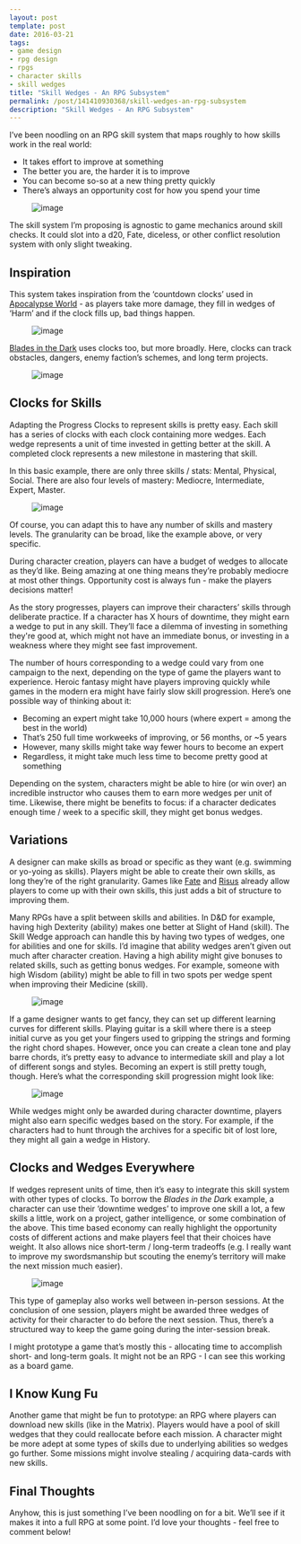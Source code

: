 ```yaml
---
layout: post
template: post
date: 2016-03-21
tags:
- game design
- rpg design
- rpgs
- character skills
- skill wedges
title: "Skill Wedges - An RPG Subsystem"
permalink: /post/141410930368/skill-wedges-an-rpg-subsystem
description: "Skill Wedges - An RPG Subsystem"
---
```

<p>I’ve been noodling on an RPG skill system that maps roughly to how skills work in the real world:<br></p><ul><li>It takes effort to improve at something</li><li>The better you are, the harder it is to improve</li><li>You can become so-so at a new thing pretty quickly</li><li>There’s always an opportunity cost for how you spend your time</li></ul><figure data-orig-width="2665" data-orig-height="1401" class="tmblr-full"><img src="/images/99960bb659349a768838bb61ef5dc03794747119cd0e9b982495bc84590b0860.jpg" alt="image" data-orig-width="2665" data-orig-height="1401"></figure><p>The skill system I’m proposing is agnostic to game mechanics around skill checks. It could slot into a d20, Fate, diceless, or other conflict resolution system with only slight tweaking.</p><h2>Inspiration</h2><p>This system takes inspiration from the ‘countdown clocks’ used in <a href="http://apocalypse-world.com/">Apocalypse World</a> - as players take more damage, they fill in wedges of ‘Harm’ and if the clock fills up, bad things happen.</p><figure data-orig-width="1027" data-orig-height="767" class="tmblr-full"><img src="/images/9208b59f750cce715b8665cd22672cd61cc5dd924f662ac4770e61bfc629d29a.png" alt="image" data-orig-width="1027" data-orig-height="767"></figure><p><a href="http://www.drivethrurpg.com/product/170689/Blades-in-the-Dark-Digital-Edition-Early-Access">Blades in the Dark</a>&nbsp;uses clocks too, but more broadly. Here, clocks can track obstacles, dangers, enemy faction’s schemes, and long term projects.</p><figure data-orig-width="345" data-orig-height="209" class="tmblr-full"><img src="/images/d815af8dfa775b3fb091a9d725dba5ecbb879eec01a18086895fed547512569c.png" alt="image" data-orig-width="345" data-orig-height="209"></figure><h2>Clocks for Skills</h2><p>Adapting the Progress Clocks to represent skills is pretty easy. Each skill has a series of clocks with each clock containing more wedges. Each wedge represents a unit of time invested in getting better at the skill. A completed clock represents a new milestone in mastering that skill.</p><p>In this basic example, there are only three skills / stats: Mental, Physical, Social. There are also four levels of mastery: Mediocre, Intermediate, Expert, Master.<br></p><figure data-orig-width="2665" data-orig-height="1401" class="tmblr-full"><img src="/images/99a966545aa382152f051337823d7d5b49b2dc0b7652cc370e372d303e5e2ce1.jpg" alt="image" data-orig-width="2665" data-orig-height="1401"></figure><p>Of course, you can adapt this to have any number of skills and mastery levels. The granularity can be broad, like the example above, or very specific.</p><p>During character creation, players can have a budget of wedges to allocate as they’d like. Being amazing at one thing means they’re probably mediocre at most other things. Opportunity cost is always fun - make the players decisions matter!</p><p>As the story progresses, players can improve their characters’ skills through deliberate practice. If a character has X hours of downtime, they might earn a wedge to put in any skill. They’ll face a dilemma of investing in something they're good at, which might not have an immediate bonus, or investing in a weakness where they might see fast improvement. </p><p>The number of hours corresponding to a wedge could vary from one campaign to the next, depending on the type of game the players want to experience. Heroic fantasy might have players improving quickly while games in the modern era might have fairly slow skill progression. Here’s one possible way of thinking about it:</p><ul><li>Becoming an expert might take 10,000 hours (where expert = among the best in the world)</li><li>That’s 250 full time workweeks of improving, or 56 months, or ~5 years</li><li>However, many skills might take way fewer hours to become an expert</li><li>Regardless, it might take much less time to become pretty good at something</li></ul><p>Depending on the system, characters might be able to hire (or win over) an incredible instructor who causes them to earn more wedges per unit of time. Likewise, there might be benefits to focus: if a character dedicates enough time / week to a specific skill, they might get bonus wedges.</p><h2>Variations</h2><p>A designer can make skills as broad or specific as they want (e.g. swimming or yo-yoing as skills). Players might be able to create their own skills, as long they’re of the right granularity. Games like <a href="http://www.faterpg.com/dl/df/basics.html">Fate</a>&nbsp;and&nbsp;<a href="http://www222.pair.com/sjohn/risus.htm">Risus</a>&nbsp;already allow players to come up with their own skills, this just adds a bit of structure to improving them.</p><p>Many RPGs have a split between skills and abilities. In D&amp;D for example, having high Dexterity (ability) makes one better at Slight of Hand (skill). The Skill Wedge approach can handle this by having two types of wedges, one for abilities and one for skills. I’d imagine that ability wedges aren’t given out much after character creation. Having a high ability might give bonuses to related skills, such as getting bonus wedges. For example, someone with high Wisdom (ability) might be able to fill in two spots per wedge spent when improving their Medicine (skill).</p><figure data-orig-width="2449" data-orig-height="1865" class="tmblr-full"><img src="/images/2b13257eb3f18fc448778dcfcb97af2ca05ff701019b06a3e22debc92d15fbba.jpg" alt="image" data-orig-width="2449" data-orig-height="1865"></figure><p>If a game designer wants to get fancy, they can set up different learning curves for different skills. Playing guitar is a skill where there is a steep initial curve as you get your fingers used to gripping the strings and forming the right chord shapes. However, once you can create a clean tone and play barre chords, it’s pretty easy to advance to intermediate skill and play a lot of different songs and styles. Becoming an expert is still pretty tough, though. Here’s what the corresponding skill progression might look like:<br></p><figure data-orig-width="3117" data-orig-height="913" class="tmblr-full"><img src="/images/bfe41e93599ee1eb2aff1dfb00f8ce57ff8e647c9e4233da42abc958428bbbd2.jpg" alt="image" data-orig-width="3117" data-orig-height="913"></figure><p>While wedges might only be awarded during character downtime, players might also earn specific wedges based on the story. For example, if the characters had to hunt through the archives for a specific bit of lost lore, they might all gain a wedge in History.</p><h2>Clocks and Wedges Everywhere</h2><p>If wedges represent units of time, then it’s easy to integrate this skill system with other types of clocks. To borrow the <i>Blades in the Dar</i>k example, a character can use their ‘downtime wedges’ to improve one skill a lot, a few skills a little, work on a project, gather intelligence, or some combination of the above. This time based economy can really highlight the opportunity costs of different actions and make players feel that their choices have weight. It also allows nice short-term / long-term tradeoffs (e.g. I really want to improve my swordsmanship but scouting the enemy’s territory will make the next mission much easier).</p><figure data-orig-width="3045" data-orig-height="1401" class="tmblr-full"><img src="/images/55d519686fd753e80c51e20b7d0bc2568863e45083c0818ca07bfcd81b528a3c.jpg" alt="image" data-orig-width="3045" data-orig-height="1401"></figure><p>This type of gameplay also works well between in-person sessions. At the conclusion of one session, players might be awarded three wedges of activity for their character to do before the next session. Thus, there’s a structured way to keep the game going during the inter-session break.</p><p>I might prototype a game that’s mostly this - allocating time to accomplish short- and long-term goals. It might not be an RPG - I can see this working as a board game.<br></p><h2>I Know Kung Fu</h2><p>Another game that might be fun to prototype: an RPG where players can download new skills (like in the Matrix). Players would have a pool of skill wedges that they could reallocate before each mission. A character might be more adept at some types of skills due to underlying abilities so wedges go further. Some missions might involve stealing / acquiring data-cards with new skills.</p><h2>Final Thoughts</h2><p>Anyhow, this is just something I’ve been noodling on for a bit. We’ll see if it makes it into a full RPG at some point. I’d love your thoughts - feel free to comment below!</p>